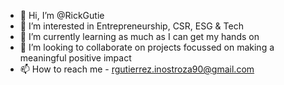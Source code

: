 - 👋 Hi, I’m @RickGutie
- 👀 I’m interested in Entrepreneurship, CSR, ESG & Tech
- 🌱 I’m currently learning as much as I can get my hands on
- 💞️ I’m looking to collaborate on projects focussed on making a meaningful positive impact
- 📫 How to reach me - rgutierrez.inostroza90@gmail.com

<!---
RickGutie/RickGutie is a ✨ special ✨ repository because its `README.md` (this file) appears on your GitHub profile.
You can click the Preview link to take a look at your changes.
--->
